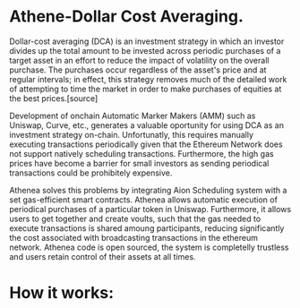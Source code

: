 # Athene-Dollar Cost Averaging.
Dollar-cost averaging (DCA) is an investment strategy in which an investor divides up the total amount to be invested across periodic purchases of a target asset in an effort to reduce the impact of volatility on the overall purchase. The purchases occur regardless of the asset's price and at regular intervals; in effect, this strategy removes much of the detailed work of attempting to time the market in order to make purchases of equities at the best prices.[source]

Development of onchain Automatic Marker Makers (AMM) such as Uniswap, Curve, etc., generates a valuable oportunity for using DCA as an investment strategy on-chain. Unfortunatly, this requires manually executing transactions periodically given that the Ethereum Network does not support natively scheduling transactions. Furthermore, the high gas prices have become a barrier for small investors as sending periodical transactions could be prohibitely expensive.

Athenea solves this problems by integrating Aion Scheduling system with a set gas-efficient smart contracts. Athenea allows automatic execution of periodical purchases of a particular token in Uniswap. Furthermore, it allows users to get together and create voults, such that the gas needed to execute transactions is shared amoung participants, reducing significantly the cost associated with broadcasting transactions in the ethereum network. Athenea code is open sourced, the system is completelly trustless and users retain control of their assets at all times.

# How it works:
